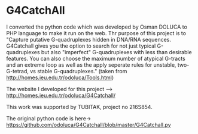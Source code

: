 # G4CatchAll

I converted the python code which  was developed by Osman DOLUCA to PHP language to make it run on the web. Thr purpose of this project is to 
"Capture putative G-quadruplexes hidden in DNA/RNA sequences. G4Catchall gives you the option to search for not just typical G-quadruplexes but also "imperfect" G-quadruplexes with less than desirable features.
You can also choose the maximum number of atypical G-tracts and an extreme loop as well as the apply seperate rules for unstable, two-G-tetrad, vs stable G-quadruplexes." (taken from http://homes.ieu.edu.tr/odoluca/Tools.html)

The website I developed for this project --> http://homes.ieu.edu.tr/odoluca/G4Catchall/ 

This work was supported by TUBITAK, project no 216S854.

The original python code is here-> https://github.com/odoluca/G4Catchall/blob/master/G4Catchall.py
